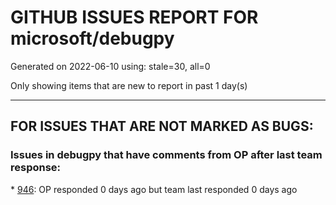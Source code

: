 
# GITHUB ISSUES REPORT FOR microsoft/debugpy


Generated on 2022-06-10 using: stale=30, all=0


Only showing items that are new to report in past 1 day(s)


---

## FOR ISSUES THAT ARE NOT MARKED AS BUGS:


### Issues in debugpy that have comments from OP after last team response:


\* [946](https://github.com/microsoft/debugpy/issues/946 "In conda environment, breakpoints in pytest cannot be hit."): OP responded 0 days ago but team last responded 0 days ago

